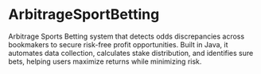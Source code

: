 # ArbitrageSportBetting
Arbitrage Sports Betting system that detects odds discrepancies across bookmakers to secure risk-free profit opportunities. Built in Java, it automates data collection, calculates stake distribution, and identifies sure bets, helping users maximize returns while minimizing risk.

